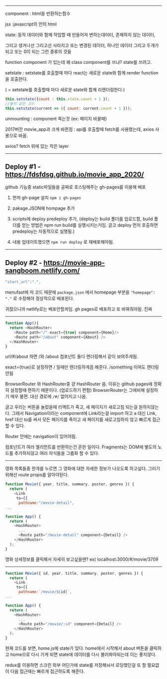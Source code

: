 ***
component : html을 반환하는함수

jsx :javascript의 안의 html

state: 동적 데이터와 함께 작업할 때 만들어져 변하는데이터, 존재하지 않는 데이터,

그리고 생겨나선 그리고선 사라지고 또는 변경된 데이터, 하나인 데이터 그리고 두개가 되고 또는 0이 되는 그런 종류의 것들

function component 가 있는데 왜 class component를 쓰냐? state를 쓰려고.

setstate : setstate를 호출할때 마다 react는 새로운 state와 함께 render function을 호출한다. 

( = setstate를 호출할때 마다 새로운 state와 함께 리렌더링한다.)
```javascript
this.setstate({count : this.state.count + 1 });      
//둘이 같은 코드
this.setstate(current => ({ count: current.count + 1 }));
```
unmounting : component 죽는것 (ex: 페이지 바꿀때)

2017버전 movie_app과 크게 바뀐점 : api를 호출할때 fetch를 사용했는데, axios 사용으로 바꿈.

axios? fetch 위에 있는 작은 layer
***
## Deploy #1 - https://fdsfdsg.github.io/movie_app_2020/

github 기능중 static파일들을 공짜로 호스팅해주는 gh-pages를 이용해 배포

1. 먼저 gh-page 설치  `npm i gh-pages`

2. pakage.JSON에 hompage 추가

3. scripts에 deploy predeploy 추가, (deploy는 build 폴더를 업로드함, build 폴더를 얻는 방법은 npm run build를 실행시키는거임. 글고 deploy 먼저 호출하면 predeploy는 자동적으로 실행됨.)

4. 내용 업데이트했으면 `npm run deploy` 로 재배포해야됨.
***
## Deploy #2 - https://movie-app-sangboom.netlify.com/

```javascript
"start_url":".",
```
menufast에 저 코드 때문에 `package.json` 에서 homepage 부분을 `"homepage": "."` 로 수정해야 정상적으로 배포된다.

귀찮으니까 netlify로는 배포안할꺼임. gh pages로 배포하고 또 바꿔줘야됨. 진짜 

***

```javascript
function App(){
  return <HashRouter>
    <Route path="/" exact={true} component={Home}/>      
    <Route path="/about" component={About} />
  </HashRouter>
}
```
url/#/about 하면 /와 /about 컴포넌트 둘다 렌더링해서 같이 보여주게됨.

exact={true}로 설정하면 / 일때만 렌더링하게끔 해준다. /something 이여도 렌더링 안됨

BrowserRouter 와 HashRouter중 걍 HashRouter 씀. 이유는 github pages에 정확히 설정할때 편하기 때문이다. (업로드하기 편함) BrowserRouter는 그에비해 설정하기 매우 불편. 대신 경로에 `/#/` 없어지고 나옴.

글고 우리는 버튼을 눌렀을때 리액트가 죽고, 새 페이지가 새로고침 되는걸 원하지않는다. 그래서 Navigation이라는 component에 Link라는걸 import 하고 a 대신 Link, href 대신 to를 써서 모든 페이지를 죽이고 새 페이지를 새로고침하지 않고 빠르게 접근할 수 있다.

Router 안에는 navigation이 있어야됨.

컴포넌트가 여러 엘리먼트를 반환하는건 흔한 일이다. Fragments는 DOM에 별도의 노드를 추가하지않고 여러 자식들을 그룹화 할 수 있다.

***
영화 목록들중 한개를 누르면 그 영화에 대한 자세한 정보가 나오도록 하고싶다. 그러기 위해선 route props를 알아야된다.
```javascript
function Movie({ year, title, summary, poster, genres }) {
  return (
    <Link
     to={{
      pathname:"/movie-detail",
...

function App() {
  return (
    <HashRouter>
      ...
      <Route path="/movie-detail" component={Detail} />
    </HashRouter>
  );
}
```
영화 상세정보를 클릭해서 자세히 보고싶을땐? ex) localhost:3000/#/movie/3709
***
```javascript
function Movie({ id, year, title, summary, poster, genres }) {
  return (
    <Link
     to={{
      pathname:`/movie/${id}`,
...

function App() {
  return (
    <HashRouter>
      ...
      <Route path="/movie/:id" component={Detail} />
    </HashRouter>
  );
}
```
현재 코드를 보면, home.js에 state가 있다. home에서 시작해서 about 버튼을 클릭하고 home으로 다시 가게 되면 state에 데이터를 다시 불러와야되는데 이는 좋지않다.

redux를 이용하면 스크린 외부 어딘가에 state를 저장해놔서 로딩했던걸 또 할 필요없이 다음 접근때는 빠르게 접근하도록 해준다.


